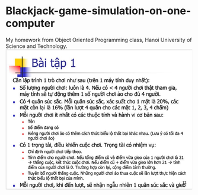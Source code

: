# Blackjack-game-simulation-on-one-computer

My homework from Object Oriented Programming class, Hanoi University of Science and Technology.
![alt text](https://github.com/KurtdyNguyen/Blakcjack-and-Dice/blob/main/Homework_Instruction(VNese).png?raw=true)

